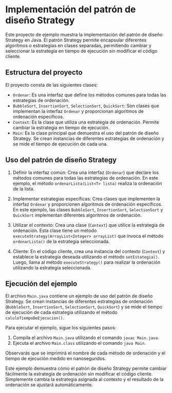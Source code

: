 # Implementación del patrón de diseño Strategy

Este proyecto de ejemplo muestra la implementación del patrón de diseño Strategy en Java. El patrón Strategy permite encapsular diferentes algoritmos o estrategias en clases separadas, permitiendo cambiar y seleccionar la estrategia en tiempo de ejecución sin modificar el código cliente.

## Estructura del proyecto

El proyecto consta de las siguientes clases:

- `Ordenar`: Es una interfaz que define los métodos comunes para todas las estrategias de ordenación.
- `BubbleSort`, `InsertionSort`, `SelectionSort`, `QuickSort`: Son clases que implementan la interfaz `Ordenar` y proporcionan algoritmos de ordenación específicos.
- `Context`: Es la clase que utiliza una estrategia de ordenación. Permite cambiar la estrategia en tiempo de ejecución.
- `Main`: Es la clase principal que demuestra el uso del patrón de diseño Strategy. Se crean instancias de diferentes estrategias de ordenación y se mide el tiempo de ejecución de cada una.

## Uso del patrón de diseño Strategy

1. Definir la interfaz común: Crea una interfaz (`Ordenar`) que declare los métodos comunes para todas las estrategias de ordenación. En este ejemplo, el método `ordenarLista(List<T> lista)` realiza la ordenación de la lista.

2. Implementar estrategias específicas: Crea clases que implementen la interfaz `Ordenar` y proporcionen algoritmos de ordenación específicos. En este ejemplo, las clases `BubbleSort`, `InsertionSort`, `SelectionSort` y `QuickSort` implementan diferentes algoritmos de ordenación.

3. Utilizar el contexto: Crea una clase (`Context`) que utilice la estrategia de ordenación. Esta clase tiene un método `executeStrategy(ArrayList<Integer> arrayList)` que invoca el método `ordenarLista()` de la estrategia seleccionada.

4. Cliente: En el código cliente, crea una instancia del contexto (`Context`) y establece la estrategia deseada utilizando el método `setEstategia()`. Luego, llama al método `executeStrategy()` para realizar la ordenación utilizando la estrategia seleccionada.

## Ejecución del ejemplo

El archivo `Main.java` contiene un ejemplo de uso del patrón de diseño Strategy. Se crean instancias de diferentes estrategias de ordenación (`BubbleSort`, `InsertionSort`, `SelectionSort`, `QuickSort`) y se mide el tiempo de ejecución de cada estrategia utilizando el método `caluloTiempoDeEjecucion()`.

Para ejecutar el ejemplo, sigue los siguientes pasos:

1. Compila el archivo `Main.java` utilizando el comando `javac Main.java`.
2. Ejecuta el archivo `Main.class` utilizando el comando `java Main`.

Observarás que se imprimirá el nombre de cada método de ordenación y el tiempo de ejecución medido en nanosegundos.

Este ejemplo demuestra cómo el patrón de diseño Strategy permite cambiar fácilmente la estrategia de ordenación sin modificar el código cliente. Simplemente cambia la estrategia asignada al contexto y el resultado de la ordenación se ajustará automáticamente.